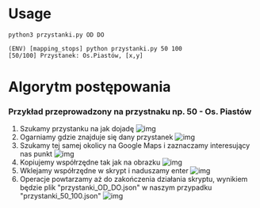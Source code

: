 # Usage

```
python3 przystanki.py OD DO

(ENV) [mapping_stops] python przystanki.py 50 100
[50/100] Przystanek: Os.Piastów, [x,y]
```

# Algorytm postępowania
### Przykład przeprowadzony na przystnaku np. 50 - Os. Piastów
1. Szukamy przystanku na jak dojadę
    ![img](http://i.imgur.com/ajJrcCy.png)
2. Ogarniamy gdzie znajduje się dany przystanek
    ![img](https://i.imgur.com/hG5hYfo.png)
3. Szukamy tej samej okolicy na Google Maps i zaznaczamy interesujący nas punkt
    ![img](http://i.imgur.com/xRqXloe.jpg)
4. Kopiujemy współrzędne tak jak na obrazku
    ![img](http://i.imgur.com/AA47T9b.png)
5. Wklejamy współrzędne w skrypt i naduszamy enter
    ![img](http://i.imgur.com/l9sNSbk.png)
6. Operacje powtarzamy aż do zakończenia działania skryptu, wynikiem będzie plik "przystanki_OD_DO.json" w naszym przypadku "przystanki_50_100.json"
    ![img](http://i.imgur.com/7HLnzGx.png)
